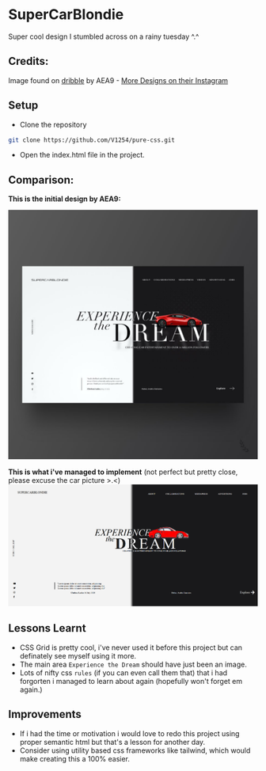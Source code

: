 # SuperCarBlondie

Super cool design I stumbled across on a rainy tuesday ^.^

## Credits:



Image found on [dribble](https://dribbble.com/shots/13335977) by AEA9 - [More Designs on their Instagram](https://www.instagram.com/aea9/?igshid=1gjt5s5aadgyu)


## Setup

- Clone the repository
```bash
git clone https://github.com/V1254/pure-css.git
```
- Open the index.html file in the project.


## Comparison:

**This is the initial design by AEA9:**

![Initial Design](https://raw.githubusercontent.com/V1254/pure-css/master/supercarblondie/design.jpg)

**This is what i've managed to implement** (not perfect but pretty close, please excuse the car picture >.<)
![Image of final product](https://raw.githubusercontent.com/V1254/pure-css/master/supercarblondie/implemented.png)


## Lessons Learnt

- CSS Grid is pretty cool, i've never used it before this project but can definately see myself using it more.
- The main area `Experience the Dream` should have just been an image.
- Lots of nifty css `rules` (if you can even call them that) that i had forgorten i managed to learn about again (hopefully won't forget em again.)

## Improvements

- If i had the time or motivation i would love to redo this project using proper semantic html but that's a lesson for another day.
- Consider using utility based css frameworks like tailwind, which would make creating this a 100% easier.

